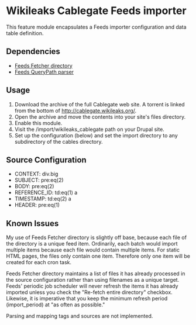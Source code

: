 # Wikileaks Cablegate Feeds importer

This feature module encapsulates a Feeds importer configuration and data table
definition.

## Dependencies

* [Feeds Fetcher directory](http://drupal.org/project/feeds_fetcher_directory)
* [Feeds QueryPath parser](http://drupal.org/project/feeds_querypath_parser)

## Usage

1. Download the archive of the full Cablegate web site. A torrent is linked from
   the bottom of http://cablegate.wikileaks.org/.
2. Open the archive and move the contents into your site's files directory.
3. Enable this module.
4. Visit the /import/wikileaks_cablegate path on your Drupal site.
5. Set up the configuration (below) and set the import directory to any
   subdirectory of the cables directory.

## Source Configuration

* CONTEXT: div.big
* SUBJECT: pre:eq(2)
* BODY: pre:eq(2)
* REFERENCE_ID: td:eq(1) a
* TIMESTAMP: td:eq(2) a
* HEADER: pre:eq(1)

## Known Issues

My use of Feeds Fetcher directory is slightly off base, because each file of the
directory is a unique feed item. Ordinarily, each batch would import multiple
items because each file would contain multiple items. For static HTML pages, the
files only contain one item. Therefore only one item will be created for each
cron task.

Feeds Fetcher directory maintains a list of files it has already processed in
the source configuration rather than using filenames as a unique target. Feeds'
periodic job scheduler will never refresh the items it has already imported
unless you check the "Re-fetch entire directory" checkbox. Likewise, it is
imperative that you keep the minimum refresh period (import_period) at "as often
as possible."

Parsing and mapping tags and sources are not implemented.
